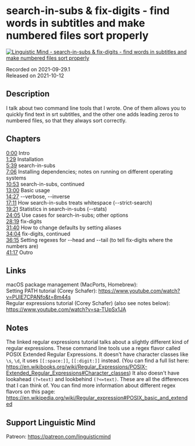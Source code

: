 # search-in-subs & fix-digits - find words in subtitles and make numbered files sort properly
 
[![Linguistic Mind - search-in-subs & fix-digits - find words in subtitles and make numbered files sort properly](https://img.youtube.com/vi/6Q2avEWiQB8/0.jpg)](https://www.youtube.com/watch?v=6Q2avEWiQB8)
 
Recorded on 2021-09-29.1<br>
Released on 2021-10-12
 
## Description
 
I talk about two command line tools that I wrote. One of them allows you to quickly find text in srt subtitles, and the other one adds leading zeros to numbered files, so that they always sort correctly.
 
## Chapters
 
[0:00](https://www.youtube.com/watch?v=6Q2avEWiQB8&t=0m0s "Intro") Intro<br>
[1:29](https://www.youtube.com/watch?v=6Q2avEWiQB8&t=1m29s "Installation") Installation<br>
[5:39](https://www.youtube.com/watch?v=6Q2avEWiQB8&t=5m39s "search-in-subs") search-in-subs<br>
[7:06](https://www.youtube.com/watch?v=6Q2avEWiQB8&t=7m6s "Installing dependencies; notes on running on different operating systems") Installing dependencies; notes on running on different operating systems<br>
[10:53](https://www.youtube.com/watch?v=6Q2avEWiQB8&t=10m53s "search-in-subs, continued") search-in-subs, continued<br>
[13:00](https://www.youtube.com/watch?v=6Q2avEWiQB8&t=13m0s "Basic usage") Basic usage<br>
[14:27](https://www.youtube.com/watch?v=6Q2avEWiQB8&t=14m27s "--verbose, --inverse") --verbose, --inverse<br>
[17:11](https://www.youtube.com/watch?v=6Q2avEWiQB8&t=17m11s "How search-in-subs treats whitespace (--strict-search)") How search-in-subs treats whitespace (--strict-search)<br>
[19:21](https://www.youtube.com/watch?v=6Q2avEWiQB8&t=19m21s "Statistics in search-in-subs (--stats)") Statistics in search-in-subs (--stats)<br>
[24:05](https://www.youtube.com/watch?v=6Q2avEWiQB8&t=24m5s "Use cases for search-in-subs; other options") Use cases for search-in-subs; other options<br>
[28:19](https://www.youtube.com/watch?v=6Q2avEWiQB8&t=28m19s "fix-digits") fix-digits<br>
[31:40](https://www.youtube.com/watch?v=6Q2avEWiQB8&t=31m40s "How to change defaults by setting aliases") How to change defaults by setting aliases<br>
[34:04](https://www.youtube.com/watch?v=6Q2avEWiQB8&t=34m4s "fix-digits, continued") fix-digits, continued<br>
[36:15](https://www.youtube.com/watch?v=6Q2avEWiQB8&t=36m15s "Setting regexes for --head and --tail (to tell fix-digits where the numbers are)") Setting regexes for --head and --tail (to tell fix-digits where the numbers are)<br>
[41:17](https://www.youtube.com/watch?v=6Q2avEWiQB8&t=41m17s "Outro") Outro
 
## Links
 
macOS package management (MacPorts, Homebrew): <br>
Setting PATH tutorial (Corey Schafer): https://www.youtube.com/watch?v=PUIE7CPANfo&t=8m44s<br>
Regular expressions tutorial (Corey Schafer) (also see notes below): https://www.youtube.com/watch?v=sa-TUpSx1JA 
 
## Notes
 
The linked regular expressions tutorial talks about a slightly different kind of regular expressions. These command line tools use a regex flavor called POSIX Extended Regular Expressions. It doesn't have character classes like `\s`, `\d`, it uses `[[:space:]]`, `[[:digit:]]` instead. (You can find a full list here: https://en.wikibooks.org/wiki/Regular_Expressions/POSIX-Extended_Regular_Expressions#Character_classes) It also doesn't have lookahead `(?=text)` and lookbehind `(?<=text)`. These are all the differences that I can think of. You can find more information about different regex flavors on this page: https://en.wikipedia.org/wiki/Regular_expression#POSIX_basic_and_extended
 
## Support Linguistic Mind
 
Patreon: https://patreon.com/linguisticmind
